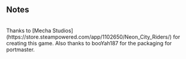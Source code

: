 ## Notes
<br/>
Thanks to [Mecha Studios](https://store.steampowered.com/app/1102650/Neon_City_Riders/) for creating this game.  Also thanks to booYah187 for the packaging for portmaster.
<br/>

